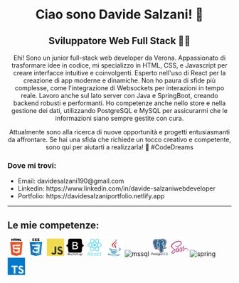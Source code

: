 
  
<body><h1 align="center">Ciao sono Davide Salzani! 👋</h1>
<h2 align="center"> Sviluppatore Web Full Stack 👨‍💻</h2>

<p align="center"> Ehi! Sono un junior full-stack web developer da Verona. Appassionato di trasformare idee in codice, mi specializzo in HTML, CSS, e Javascript per creare interfacce intuitive e coinvolgenti. Esperto nell'uso di React per la creazione di app moderne e dinamiche. Non ho paura di sfide più complesse, come l'integrazione di Websockets per interazioni in tempo reale.
Lavoro anche sul lato server con Java e SpringBoot, creando backend robusti e performanti. Ho competenze anche nello store e nella gestione dei dati, utilizzando PostgreSQL e MySQL per assicurarmi che le informazioni siano sempre gestite con cura.</p>
<p align="center">Attualmente sono alla ricerca di nuove opportunità e progetti entusiasmanti da affrontare. Se hai una sfida che richiede un tocco creativo e competente, sono qui per aiutarti a realizzarla! 🚀 #CodeDreams</p>
<h3>
   Dove mi trovi:</h3>
   <ul>
     <li>Email: davidesalzani190@gmail.com</li>
     <li>Linkedin: https://www.linkedin.com/in/davide-salzaniwebdeveloper</li>
     <li>Portfolio: https://davidesalzaniportfolio.netlify.app</li>
   </ul>

<hr>
<h2>Le mie competenze:</h2>
<p>
<a><img src="https://raw.githubusercontent.com/devicons/devicon/master/icons/html5/html5-original-wordmark.svg" alt="html5" width="40" height="40" style="max-width: 100%;"></a>
<a><img src="https://raw.githubusercontent.com/devicons/devicon/master/icons/css3/css3-original-wordmark.svg" alt="css3" width="40" height="40" style="max-width: 100%;"></a>
<a><img src="https://raw.githubusercontent.com/devicons/devicon/master/icons/javascript/javascript-original.svg" alt="javascript" width="40" height="40" style="max-width: 100%;"></a>
<a><img src="https://raw.githubusercontent.com/devicons/devicon/master/icons/bootstrap/bootstrap-plain-wordmark.svg" alt="bootstrap" width="40" height="40" style="max-width: 100%;"></a>
<a><img src="https://github.com/devicons/devicon/blob/master/icons/react/react-original-wordmark.svg" alt="javascript" width="40" height="40" style="max-width: 100%;"></a>
<a><img src="https://raw.githubusercontent.com/devicons/devicon/master/icons/java/java-original.svg" alt="java" width="40" height="40" style="max-width: 100%;"></a>
<a><img src="https://camo.githubusercontent.com/7518bdbe92e34ee62df755ffe857fafb4a7c537ed0e1b9f6a5bef7a1d3c8356a/68747470733a2f2f7777772e7376677265706f2e636f6d2f73686f772f3330333232392f6d6963726f736f66742d73716c2d7365727665722d6c6f676f2e737667" alt="mssql" width="40" height="40" data-canonical-src="https://www.svgrepo.com/show/303229/microsoft-sql-server-logo.svg" style="max-width: 100%;"></a>
<a><img src="https://raw.githubusercontent.com/devicons/devicon/master/icons/postgresql/postgresql-original-wordmark.svg" alt="postgresql" width="40" height="40" style="max-width: 100%;"></a>
<a><img src="https://raw.githubusercontent.com/devicons/devicon/master/icons/sass/sass-original.svg" alt="sass" width="40" height="40" style="max-width: 100%;"></a>
<a><img src="https://camo.githubusercontent.com/491e3e316785d254f8709adfeb919a68582e0bef2946e15195e1f66de5e98b10/68747470733a2f2f7777772e766563746f726c6f676f2e7a6f6e652f6c6f676f732f737072696e67696f2f737072696e67696f2d69636f6e2e737667" alt="spring" width="40" height="40" data-canonical-src="https://www.vectorlogo.zone/logos/springio/springio-icon.svg" style="max-width: 100%;"></a>
<a><img src="https://raw.githubusercontent.com/devicons/devicon/master/icons/typescript/typescript-original.svg" alt="typescript" width="40" height="40" style="max-width: 100%;"></a>
</p>
</body>
